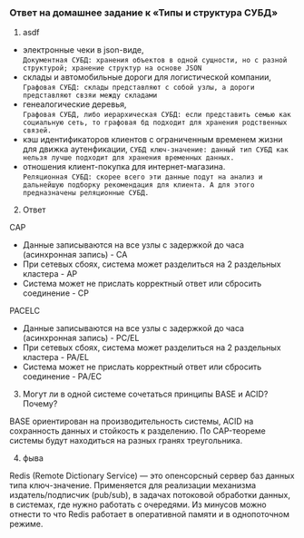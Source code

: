 ### Ответ на домашнее задание к «Типы и структура СУБД»

1. asdf
* электронные чеки в json-виде,  
`Документная СУБД: хранения объектов в одной сущности, но с разной структурой; хранение структур на основе JSON`
* склады и автомобильные дороги для логистической компании,  
`Графовая СУБД: склады представляют с собой узлы, а дороги представляют свзяи между складами`
* генеалогические деревья,  
`Графовая СУБД, либо иерархическая СУБД: если представить семью как социальную сеть, то графовая бд подходит для хранения родственных связей.`
* кэш идентификаторов клиентов с ограниченным временем жизни для движка аутенфикации,
`СУБД ключ-значение: данный тип СУБД как нельзя лучше подходит для хранения временных данных.`
* отношения клиент-покупка для интернет-магазина.  
`Реляционная СУБД: скорее всего эти данные подут на анализ и дальнейшую подборку рекомендация для клиента. А для этого предназначены реляционные СУБД.`

2. Ответ  

CAP

* Данные записываются на все узлы с задержкой до часа (асинхронная запись) - CA
* При сетевых сбоях, система может разделиться на 2 раздельных кластера - AP
* Система может не прислать корректный ответ или сбросить соединение - CP  

PACELC

* Данные записываются на все узлы с задержкой до часа (асинхронная запись) - PC/EL
* При сетевых сбоях, система может разделиться на 2 раздельных кластера - PA/EL
* Система может не прислать корректный ответ или сбросить соединение - PA/EC

3. Могут ли в одной системе сочетаться принципы BASE и ACID? Почему?  

BASE ориентирован на производительность системы, ACID на сохранность данных и стойкость к разделению.
По CAP-теореме системы будут находиться на разных гранях треугольника.

4. фыва

Redis (Remote Dictionary Service) — это опенсорсный сервер баз данных типа ключ-значение.
Применяется для реализации механизма издатель/подписчик (pub/sub), в задачах потоковой обработки данных, в системах, где нужно работать с очередями.
Из минусов можно отнести то что Redis работает в оперативной памяти и в однопоточном режиме. 


 